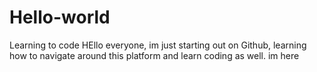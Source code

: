 # Hello-world
Learning to code
HEllo everyone, im just starting out on Github, learning how to navigate around this platform and learn coding as well. 
im here
